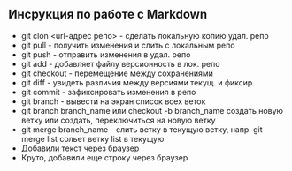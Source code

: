 ## Инсрукция по работе с Markdown

* git clon <url-адрес репо> - сделать локальную копию удал. репо
* git pull - получить изменения и слить с локальным репо
* git push - отправить изменения в удал. репо
* git add - добавляет файлу версионность в лок. репо
* git checkout - перемещение между сохранениями
* git diff - увидеть различия между версиями текущ. и фиксир.  
* git commit - зафиксировать изменения в репо
* git branch - вывести на экран список всех веток
* git branch branch_name или checkout -b branch_name создать новую ветку или создать, переключиться на новую ветку
* git merge branch_name - слить ветку в текущую ветку, напр. git merge list сольет ветку list в текущую
* Добавили текст через браузер
* Круто, добавили еще строку через браузер
